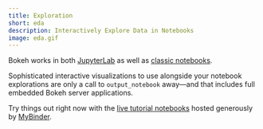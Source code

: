 ```yaml
---
title: Exploration
short: eda
description: Interactively Explore Data in Notebooks
image: eda.gif
---
```

Bokeh works in both [JupyterLab](https://jupyterlab.readthedocs.io/en/stable/) as well as [classic notebooks](https://jupyter.org/).

Sophisticated interactive visualizations to use alongside your notebook explorations are only a call to `output_notebook` away&mdash;and that includes full embedded Bokeh server applications.

Try things out right now with the [live tutorial notebooks](https://mybinder.org/v2/gh/bokeh/tutorial/main?filepath=notebooks%2F01_introduction.ipynb) hosted generously by [MyBinder](https://gke.mybinder.org/).
